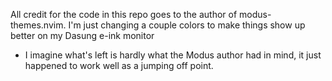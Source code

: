 All credit for the code in this repo goes to the author of modus-themes.nvim. I'm just changing a couple colors to make things show up better on my Dasung e-ink monitor 
- I imagine what's left is hardly what the Modus author had in mind, it just happened to work well as a jumping off point.
